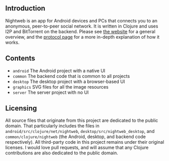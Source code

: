 ## Introduction

Nightweb is an app for Android devices and PCs that connects you to an anonymous, peer-to-peer social network. It is written in Clojure and uses I2P and BitTorrent on the backend. Please see [the website](http://nightweb.net) for a general overview, and the [protocol page](http://nightweb.net/protocol.html) for a more in-depth explanation of how it works.

## Contents

- `android` The Android project with a native UI
- `common` The backend code that is common to all projects
- `desktop` The desktop project with a browser-based UI
- `graphics` SVG files for all the image resources
- `server` The server project with no UI

## Licensing

All source files that originate from this project are dedicated to the public domain. That particularly includes the files in `android/src/clojure/net/nightweb`, `desktop/src/nightweb_desktop`, and `common/clojure/nightweb` (the Android, desktop, and backend code respectively). All third-party code in this project remains under their original licenses. I would love pull requests, and will assume that any Clojure contributions are also dedicated to the public domain.
